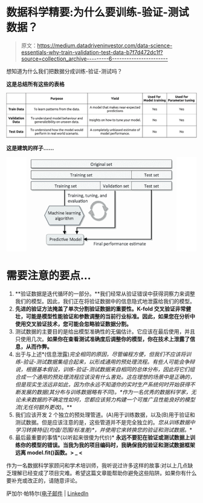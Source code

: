# 数据科学精要:为什么要训练-验证-测试数据？

> 原文：<https://medium.datadriveninvestor.com/data-science-essentials-why-train-validation-test-data-b7f7d472dc1f?source=collection_archive---------6----------------------->

想知道为什么我们把数据分成训练-验证-测试吗？

**这是总结所有这些的表格**

![](img/a698e4c98d8b6c4b445f1dcf38af1626.png)

**这是建筑的样子……**

![](img/ab56731f1bc2e6b1500c7f3413370055.png)

# 需要注意的要点…

1.  **验证数据是迭代循环的一部分。**我们经常从验证错误中获得洞察力来调整我们的模型。因此，我们正在将验证数据中的信息隐式地泄露给我们的模型。
2.  **先进的验证方法掩盖了单次分割验证数据的重要性。K-fold 交叉验证非常健壮，可能是模型性能验证和参数调整的当前行业标准。**因此，如果您在分析中使用交叉验证技术，您可能会忽略验证数据分割。****
3.  测试数据的主要目的是给出模型准确性的无偏估计。它应该在最后使用，并且只使用几次。**如果你在查看测试准确度后调整你的模型，你在技术上泄露了信息，从而作弊。**
4.  出于与上述*(信息泄露)*完全相同的原因，尽管编程方便，但我们不应该将训练-验证-测试数据集组合起来，以形成通用的预处理流程。有些人可能会争辩说，根据基本假设，训练-验证-测试数据来自相同的总体分布，因此将它们组合成一个通用的预处理流程应该没有什么害处。这在理想的场景中是正确的，但是现实生活远非如此，因为你永远不知道你的实时生产系统何时开始获得不断发展的数据(*其分布与训练数据略有不同)*。**作为一名优秀的数据科学家，无论未来数据的不确定性如何，您都应该努力构建一个可推广且性能良好的模型流*(无任何额外更改)*。**
5.  我们应该开发 2 个独立的预处理管道。(A)用于训练数据，以及(B)用于验证和测试数据。但是应该注意的是，这些管道并不是完全独立的。**您从训练数据中学习转换特征*(均值/范围/标准差)*，并使用它来转换您的验证和测试数据。**
6.  最后最重要的事情*(以听起来很傻为代价)* **永远不要犯在验证或测试数据上训练你的模型的错误。当我为我的项目编码时，我确保我的验证和测试数据框架远离 model.fit()函数。> _ <**

作为一名数据科学家顾问和学术培训师，我听说过许多这样的故事:对以上几点缺乏理解已经变成了项目灾难。希望这篇文章能帮助你避免这些陷阱。如果你有什么要补充或改正的，请随意评论。

萨加尔·帕特尔([电子邮件](mailto:sagarpatel.exe@gmail.com) | [LinkedIn](https://www.linkedin.com/in/codesagar/)